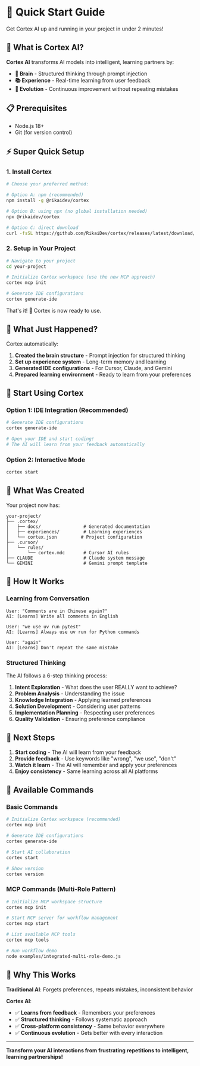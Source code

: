 # 🚀 Quick Start Guide

Get Cortex AI up and running in your project in under 2 minutes!

## 🎯 **What is Cortex AI?**

**Cortex AI** transforms AI models into intelligent, learning partners by:

- **🧠 Brain** - Structured thinking through prompt injection
- **📚 Experience** - Real-time learning from user feedback
- **🔄 Evolution** - Continuous improvement without repeating mistakes

## 📋 Prerequisites

- Node.js 18+
- Git (for version control)

## ⚡ Super Quick Setup

### 1. Install Cortex

```bash
# Choose your preferred method:

# Option A: npm (recommended)
npm install -g @rikaidev/cortex

# Option B: using npx (no global installation needed)
npx @rikaidev/cortex

# Option C: direct download
curl -fsSL https://github.com/RikaiDev/cortex/releases/latest/download/cortex-cli | sh
```

### 2. Setup in Your Project

```bash
# Navigate to your project
cd your-project

# Initialize Cortex workspace (use the new MCP approach)
cortex mcp init

# Generate IDE configurations
cortex generate-ide
```

That's it! 🎉 Cortex is now ready to use.

## 🎯 What Just Happened?

Cortex automatically:

1. **Created the brain structure** - Prompt injection for structured thinking
2. **Set up experience system** - Long-term memory and learning
3. **Generated IDE configurations** - For Cursor, Claude, and Gemini
4. **Prepared learning environment** - Ready to learn from your preferences

## 🚀 Start Using Cortex

### Option 1: IDE Integration (Recommended)

```bash
# Generate IDE configurations
cortex generate-ide

# Open your IDE and start coding!
# The AI will learn from your feedback automatically
```

### Option 2: Interactive Mode

```bash
cortex start
```

## 📁 What Was Created

Your project now has:

```
your-project/
├── .cortex/
│   ├── docs/                # Generated documentation
│   ├── experiences/         # Learning experiences
│   └── cortex.json         # Project configuration
├── .cursor/
│   └── rules/
│       └── cortex.mdc       # Cursor AI rules
├── CLAUDE                   # Claude system message
└── GEMINI                   # Gemini prompt template
```

## 🧠 How It Works

### **Learning from Conversation**

```
User: "Comments are in Chinese again?"
AI: [Learns] Write all comments in English

User: "we use uv run pytest"
AI: [Learns] Always use uv run for Python commands

User: "again"
AI: [Learns] Don't repeat the same mistake
```

### **Structured Thinking**

The AI follows a 6-step thinking process:

1. **Intent Exploration** - What does the user REALLY want to achieve?
2. **Problem Analysis** - Understanding the issue
3. **Knowledge Integration** - Applying learned preferences
4. **Solution Development** - Considering user patterns
5. **Implementation Planning** - Respecting user preferences
6. **Quality Validation** - Ensuring preference compliance

## 🎯 Next Steps

1. **Start coding** - The AI will learn from your feedback
2. **Provide feedback** - Use keywords like "wrong", "we use", "don't"
3. **Watch it learn** - The AI will remember and apply your preferences
4. **Enjoy consistency** - Same learning across all AI platforms

## 🔧 Available Commands

### Basic Commands

```bash
# Initialize Cortex workspace (recommended)
cortex mcp init

# Generate IDE configurations
cortex generate-ide

# Start AI collaboration
cortex start

# Show version
cortex version
```

### MCP Commands (Multi-Role Pattern)

```bash
# Initialize MCP workspace structure
cortex mcp init

# Start MCP server for workflow management
cortex mcp start

# List available MCP tools
cortex mcp tools

# Run workflow demo
node examples/integrated-multi-role-demo.js
```

## 🎯 **Why This Works**

**Traditional AI**: Forgets preferences, repeats mistakes, inconsistent behavior

**Cortex AI**:

- ✅ **Learns from feedback** - Remembers your preferences
- ✅ **Structured thinking** - Follows systematic approach
- ✅ **Cross-platform consistency** - Same behavior everywhere
- ✅ **Continuous evolution** - Gets better with every interaction

---

**Transform your AI interactions from frustrating repetitions to intelligent, learning partnerships!**
